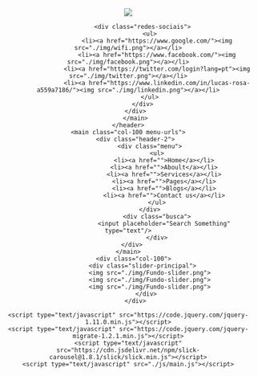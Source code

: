 

<!DOCTYPE html>
<html lang="en">
<head>
    <meta charset="UTF-8">
    <meta http-equiv="X-UA-Compatible" content="IE=edge">
    <meta name="viewport" content="width=device-width, initial-scale=1.0">
    <link rel="stylesheet" type="text/css" href="./css/main.css">
    <link rel="stylesheet" type="text/css" href="//cdn.jsdelivr.net/npm/slick-carousel@1.8.1/slick/slick.css"/>
    <title>Primeiro Site</title>
</head>
<body>
    <header class="menu-principal">
        <main >
        <div class="header-1">
            <div class="logo">
                 <img src="./img/logo.png" />
            </div>

            <div class="redes-sociais">
                <ul>
                    <li><a href="https://www.google.com/"><img src="./img/wifi.png"></a></li>
                    <li><a href="https://www.facebook.com/"><img src="./img/facebook.png"></a></li>
                    <li><a href="https://twitter.com/login?lang=pt"><img src="./img/twitter.png"></a></li>
                    <li><a href="https://www.linkedin.com/in/lucas-rosa-a559a7186/"><img src="./img/linkedin.png"></a></li>
                </ul>
            </div>
        </div>
        </main>
    </header>
    <main class="col-100 menu-urls">
        <div class="header-2">
                <div class="menu">
                    <ul>
                        <li><a href="">Home</a></li>
                        <li><a href="">Aboult</a></li>
                        <li><a href="">Services</a></li>
                        <li><a href="">Pages</a></li>
                        <li><a href="">Blogs</a></li>
                        <li><a href="">Contact us</a></li>
                    </ul>
                </div>
                    <div class="busca">
                        <input placeholder="Search Something" type="text"/>
                    </div>
        </div>  
    </main>
        <div class="col-100"> 
            <div class="slider-principal">
                <img src="./img/Fundo-slider.png">
                <img src="./img/Fundo-slider.png">
                <img src="./img/Fundo-slider.png">
              </div>
        </div>

    <script type="text/javascript" src="https://code.jquery.com/jquery-1.11.0.min.js"></script>
    <script type="text/javascript" src="https://code.jquery.com/jquery-migrate-1.2.1.min.js"></script>
    <script type="text/javascript" src="https://cdn.jsdelivr.net/npm/slick-carousel@1.8.1/slick/slick.min.js"></script>
    <script type="text/javascript" src="./js/main.js"></script>
</body>
</html>
